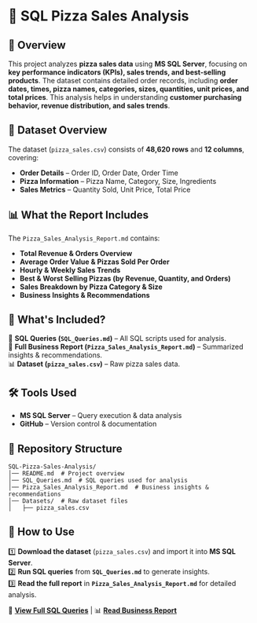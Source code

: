 # 🍕 SQL Pizza Sales Analysis  

## 📌 Overview  
This project analyzes **pizza sales data** using **MS SQL Server**, focusing on **key performance indicators (KPIs), sales trends, and best-selling products**. The dataset contains detailed order records, including **order dates, times, pizza names, categories, sizes, quantities, unit prices, and total prices**. This analysis helps in understanding **customer purchasing behavior, revenue distribution, and sales trends**.  

## 📂 Dataset Overview  
The dataset (`pizza_sales.csv`) consists of **48,620 rows** and **12 columns**, covering:  
- **Order Details** – Order ID, Order Date, Order Time  
- **Pizza Information** – Pizza Name, Category, Size, Ingredients  
- **Sales Metrics** – Quantity Sold, Unit Price, Total Price  

## 📊 What the Report Includes  
The `Pizza_Sales_Analysis_Report.md` contains:  
- **Total Revenue & Orders Overview**  
- **Average Order Value & Pizzas Sold Per Order**  
- **Hourly & Weekly Sales Trends**  
- **Best & Worst Selling Pizzas (by Revenue, Quantity, and Orders)**  
- **Sales Breakdown by Pizza Category & Size**  
- **Business Insights & Recommendations**  

## 📜 What's Included?  
📂 **SQL Queries (`SQL_Queries.md`)** – All SQL scripts used for analysis.  
📄 **Full Business Report (`Pizza_Sales_Analysis_Report.md`)** – Summarized insights & recommendations.  
📊 **Dataset (`pizza_sales.csv`)** – Raw pizza sales data.  

## 🛠 Tools Used  
- **MS SQL Server** – Query execution & data analysis  
- **GitHub** – Version control & documentation  

## 📁 Repository Structure  
```plaintext
SQL-Pizza-Sales-Analysis/
│── README.md  # Project overview
│── SQL_Queries.md  # SQL queries used for analysis
│── Pizza_Sales_Analysis_Report.md  # Business insights & recommendations
│── Datasets/  # Raw dataset files
│   ├── pizza_sales.csv
```

## 📌 How to Use  
1️⃣ **Download the dataset** (`pizza_sales.csv`) and import it into **MS SQL Server**.  
2️⃣ **Run SQL queries** from **`SQL_Queries.md`** to generate insights.  
3️⃣ **Read the full report** in **`Pizza_Sales_Analysis_Report.md`** for detailed analysis.  

📄 **[View Full SQL Queries](SQL_Queries.md)** | 📊 **[Read Business Report](Pizza_Sales_Analysis_Report.md)**  

